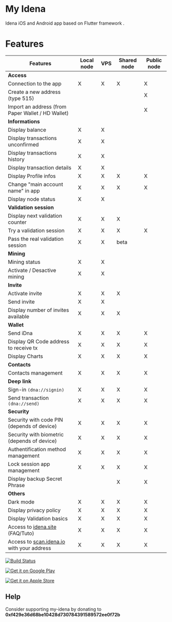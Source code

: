 # My Idena

Idena iOS and Android app based on Flutter framework .

# Features

|Features|Local node|VPS|Shared node|Public node|
|--|--|--|--|--|
|**Access**|
|Connection to the app|X|X|X|X|
|Create a new address (type 515)||||X|
|Import an address (from Paper Wallet / HD Wallet)||||X|
|**Informations**|
|Display balance|X|X|||
|Display transactions unconfirmed|X|X|||
|Display transactions history|X|X|||
|Display transaction details|X|X|||
|Display Profile infos|X|X|X|X|
|Change "main account name" in app|X|X|X|X|
|Display node status|X|X|||
|**Validation session**|
|Display next validation counter|X|X|X||
|Try a validation session|X|X|X|X|
|Pass the real validation session|X|X|beta|  |
|**Mining**|
|Mining status|X|X|||
|Activate / Desactive mining|X|X|||
|**Invite**|
|Activate invite|X|X|X||
|Send invite|X|X|||
|Display number of invites available|X|X|X||
|**Wallet**|
|Send iDna|X|X|X|X|
|Display QR Code address to receive tx|X|X|X|X|
|Display Charts|X|X|X|X|
|**Contacts**|
|Contacts management|X|X|X|X|
|**Deep link**|
|Sign-in `(dna://signin)`|X|X|X|X|
|Send transaction `(dna://send)`|X|X|X|X|
|**Security**|
|Security with code PIN (depends of device)|X|X|X|X|
|Security with biometric (depends of device)|X|X|X|X|
|Authentification method management|X|X|X|X|
|Lock session app management|X|X|X|X|
|Display backup Secret Phrase|||X|X|
|**Others**|
|Dark mode|X|X|X|X|
|Display privacy policy|X|X|X|X|
|Display Validation basics|X|X|X|X|
|Access to [idena.site](http://idena.site) (FAQ/Tuto)|X|X|X|X|
|Access to [scan.idena.io](http://scan.idena.io) with your address|X|X|X|X|


[![Build Status](https://travis-ci.com/redDwarf03/my-idena.svg?branch=master)](https://travis-ci.com/redDwarf03/my-idena)

[![Get it on Google Play](/assets/images/google-play-badge.png)](https://play.google.com/store/apps/details?id=io.reddwarf.my_idena)

[![Get it on Apple Store](/assets/images/apple-store-badge.png)](https://apps.apple.com/app/my-idena/id1535914607)

## Help

Consider supporting my-idena by donating to **0xf429e36d68be10428d730784391589572ee0f72b**

